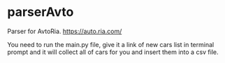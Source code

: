 # parserAvto
Parser for AvtoRia. https://auto.ria.com/ 

You need to run the main.py file, give it a link of new cars list in terminal prompt and it will collect all of cars for you and insert them into a csv file.

